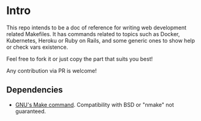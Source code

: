 # Intro

This repo intends to be a doc of reference for writing web development related Makefiles. It has commands related to topics such as Docker, Kubernetes, Heroku or Ruby on Rails, and some generic ones to show help or check vars existence.

Feel free to fork it or just copy the part that suits you best!

Any contribution via PR is welcome!

## Dependencies

- [GNU's Make command](https://en.wikipedia.org/wiki/Make_(software)). Compatibility with BSD or "nmake" not guaranteed.
